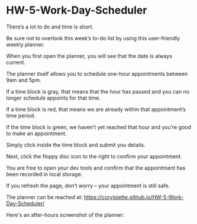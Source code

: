 # HW-5-Work-Day-Scheduler
There’s a lot to do and time is short. 

Be sure not to overlook this week’s to-do list by using this user-friendly weekly planner.

When you first open the planner, you will see that the date is always current.

The planner itself allows you to schedule one-hour appointments between 9am and 5pm.

If a time block is gray, that means that the hour has passed and you can no longer schedule appoints for that time.

If a time block is red, that means we are already within that appointment’s time period.

If the time block is green, we haven’t yet reached that hour and you’re good to make an appointment.

Simply click inside the time block and submit you details.

Next, click the floppy disc icon to the right to confirm your appointment. 

You are free to open your dev tools and confirm that the appointment has been recorded in local storage.

If you refresh the page, don’t worry – your appointment is still safe.

The planner can be reached at: https://coryjpiette.github.io/HW-5-Work-Day-Scheduler/

Here's an after-hours screenshot of the planner:
